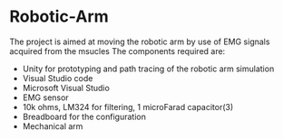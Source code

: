 # Robotic-Arm
The project is aimed at moving the robotic arm by use of EMG signals acquired from the msucles
The components required are:
  - Unity for prototyping and path tracing of the robotic arm simulation
  - Visual Studio code
  - Microsoft Visual Studio
  - EMG sensor
  - 10k ohms, LM324 for filtering, 1 microFarad capacitor(3)
  - Breadboard for the configuration
  - Mechanical arm
